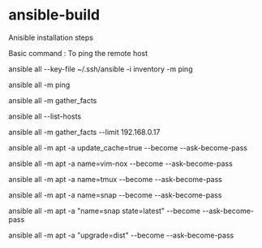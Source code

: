 # ansible-build

Anisible installation steps

Basic command : To ping the remote host

ansible all --key-file ~/.ssh/ansible -i inventory -m ping

ansible all -m ping

ansible all -m gather_facts

ansible all --list-hosts

ansible all -m gather_facts --limit 192.168.0.17

ansible all -m apt -a update_cache=true --become --ask-become-pass

ansible all -m apt -a name=vim-nox --become --ask-become-pass

ansible all -m apt -a name=tmux --become --ask-become-pass

ansible all -m apt -a name=snap --become --ask-become-pass

ansible all -m apt -a "name=snap state=latest" --become --ask-become-pass

ansible all -m apt -a "upgrade=dist" --become --ask-become-pass



